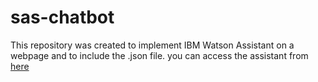 # sas-chatbot

This repository was created to implement IBM Watson Assistant on a webpage and to include the .json file. 
you can access the assistant from
[here](https://sasmaq.github.io/sas-chatbot/)
